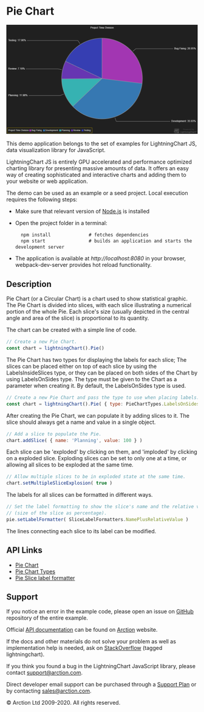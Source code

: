 # Pie Chart

![Pie Chart](pieChart.png)

This demo application belongs to the set of examples for LightningChart JS, data visualization library for JavaScript.

LightningChart JS is entirely GPU accelerated and performance optimized charting library for presenting massive amounts of data. It offers an easy way of creating sophisticated and interactive charts and adding them to your website or web application.

The demo can be used as an example or a seed project. Local execution requires the following steps:

- Make sure that relevant version of [Node.js](https://nodejs.org/en/download/) is installed
- Open the project folder in a terminal:

        npm install              # fetches dependencies
        npm start                # builds an application and starts the development server

- The application is available at *http://localhost:8080* in your browser, webpack-dev-server provides hot reload functionality.


## Description

Pie Chart (or a Circular Chart) is a chart used to show statistical graphic. The Pie Chart is divided into slices, with each slice illustrating a numerical portion of the whole Pie. Each slice's size (usually depicted in the central angle and area of the slice) is proportional to its quantity.

The chart can be created with a simple line of code.

```javascript
// Create a new Pie Chart.
const chart = lightningChart().Pie()
```

The Pie Chart has two types for displaying the labels for each slice; The slices can be placed either on top of each slice by using the LabelsInsideSlices type, or they can be placed on both sides of the Chart by using LabelsOnSides type. The type must be given to the Chart as a parameter when creating it.
By default, the LabelsOnSides type is used.

```javascript
// Create a new Pie Chart and pass the type to use when placing labels.
const chart = lightningChart().Pie( { type: PieChartTypes.LabelsOnSides } )
```

After creating the Pie Chart, we can populate it by adding slices to it.
The slice should always get a name and value in a single object.

```javascript
// Add a slice to populate the Pie.
chart.addSlice( { name: 'Planning', value: 100 } )
```

Each slice can be 'exploded' by clicking on them, and 'imploded' by clicking on a exploded slice.
Exploding slices can be set to only one at a time, or allowing all slices to be exploded at the same time.

```javascript
// Allow multiple slices to be in exploded state at the same time.
chart.setMultipleSliceExplosion( true )
```

The labels for all slices can be formatted in different ways.

```javascript
// Set the label formatting to show the slice's name and the relative value
// (size of the slice as percentage).
pie.setLabelFormatter( SliceLabelFormatters.NamePlusRelativeValue )
```

The lines connecting each slice to its label can be modified.


## API Links

* [Pie Chart]
* [Pie Chart Types]
* [Pie Slice label formatter]


## Support

If you notice an error in the example code, please open an issue on [GitHub][0] repository of the entire example.

Official [API documentation][1] can be found on [Arction][2] website.

If the docs and other materials do not solve your problem as well as implementation help is needed, ask on [StackOverflow][3] (tagged lightningchart).

If you think you found a bug in the LightningChart JavaScript library, please contact support@arction.com.

Direct developer email support can be purchased through a [Support Plan][4] or by contacting sales@arction.com.

[0]: https://github.com/Arction/
[1]: https://www.arction.com/lightningchart-js-api-documentation/
[2]: https://www.arction.com
[3]: https://stackoverflow.com/questions/tagged/lightningchart
[4]: https://www.arction.com/support-services/

© Arction Ltd 2009-2020. All rights reserved.


[Pie Chart]: https://www.arction.com/lightningchart-js-api-documentation/v2.0.0/classes/piechart.html
[Pie Chart Types]: https://www.arction.com/lightningchart-js-api-documentation/v2.0.0/globals.html#piecharttypes
[Pie Slice label formatter]: https://www.arction.com/lightningchart-js-api-documentation/v2.0.0/globals.html#slicelabelformatter

